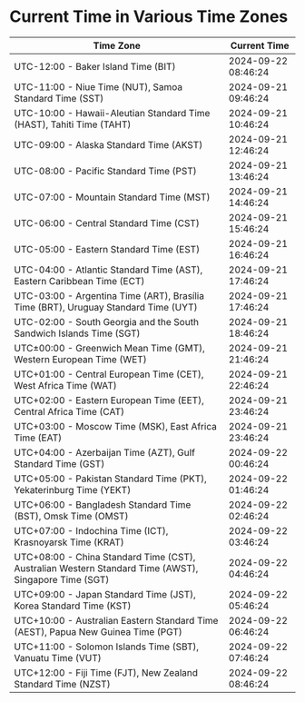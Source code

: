 # Current Time in Various Time Zones

| Time Zone | Current Time |
|-----------|--------------|
| UTC-12:00 - Baker Island Time (BIT) | 2024-09-22 08:46:24 |
| UTC-11:00 - Niue Time (NUT), Samoa Standard Time (SST) | 2024-09-21 09:46:24 |
| UTC-10:00 - Hawaii-Aleutian Standard Time (HAST), Tahiti Time (TAHT) | 2024-09-21 10:46:24 |
| UTC-09:00 - Alaska Standard Time (AKST) | 2024-09-21 12:46:24 |
| UTC-08:00 - Pacific Standard Time (PST) | 2024-09-21 13:46:24 |
| UTC-07:00 - Mountain Standard Time (MST) | 2024-09-21 14:46:24 |
| UTC-06:00 - Central Standard Time (CST) | 2024-09-21 15:46:24 |
| UTC-05:00 - Eastern Standard Time (EST) | 2024-09-21 16:46:24 |
| UTC-04:00 - Atlantic Standard Time (AST), Eastern Caribbean Time (ECT) | 2024-09-21 17:46:24 |
| UTC-03:00 - Argentina Time (ART), Brasília Time (BRT), Uruguay Standard Time (UYT) | 2024-09-21 17:46:24 |
| UTC-02:00 - South Georgia and the South Sandwich Islands Time (SGT) | 2024-09-21 18:46:24 |
| UTC±00:00 - Greenwich Mean Time (GMT), Western European Time (WET) | 2024-09-21 21:46:24 |
| UTC+01:00 - Central European Time (CET), West Africa Time (WAT) | 2024-09-21 22:46:24 |
| UTC+02:00 - Eastern European Time (EET), Central Africa Time (CAT) | 2024-09-21 23:46:24 |
| UTC+03:00 - Moscow Time (MSK), East Africa Time (EAT) | 2024-09-21 23:46:24 |
| UTC+04:00 - Azerbaijan Time (AZT), Gulf Standard Time (GST) | 2024-09-22 00:46:24 |
| UTC+05:00 - Pakistan Standard Time (PKT), Yekaterinburg Time (YEKT) | 2024-09-22 01:46:24 |
| UTC+06:00 - Bangladesh Standard Time (BST), Omsk Time (OMST) | 2024-09-22 02:46:24 |
| UTC+07:00 - Indochina Time (ICT), Krasnoyarsk Time (KRAT) | 2024-09-22 03:46:24 |
| UTC+08:00 - China Standard Time (CST), Australian Western Standard Time (AWST), Singapore Time (SGT) | 2024-09-22 04:46:24 |
| UTC+09:00 - Japan Standard Time (JST), Korea Standard Time (KST) | 2024-09-22 05:46:24 |
| UTC+10:00 - Australian Eastern Standard Time (AEST), Papua New Guinea Time (PGT) | 2024-09-22 06:46:24 |
| UTC+11:00 - Solomon Islands Time (SBT), Vanuatu Time (VUT) | 2024-09-22 07:46:24 |
| UTC+12:00 - Fiji Time (FJT), New Zealand Standard Time (NZST) | 2024-09-22 08:46:24 |
